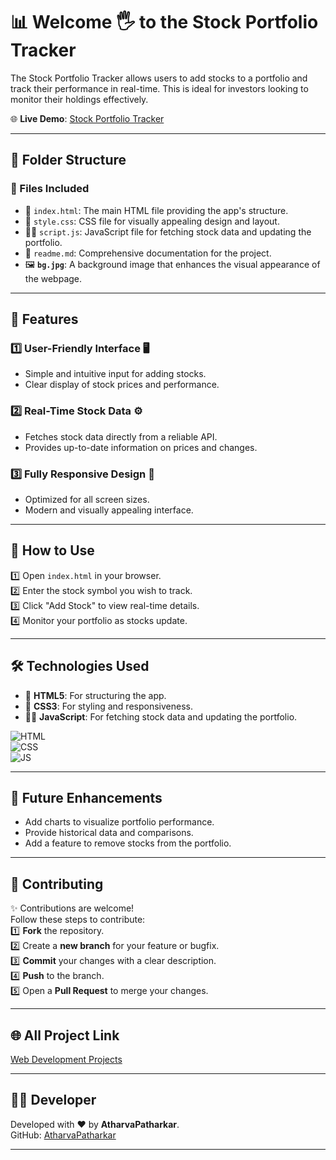 # 📊 Welcome 🖐 to the Stock Portfolio Tracker

The Stock Portfolio Tracker allows users to add stocks to a portfolio and track their performance in real-time. This is ideal for investors looking to monitor their holdings effectively.

🌐 **Live Demo**: [Stock Portfolio Tracker](https://atharvapatharkar.github.io/web-development-projects/Stock%20Portfolio%20Tracker/index.html)  

---

## 📂 Folder Structure

### 🔸 Files Included
- 📄 `index.html`: The main HTML file providing the app's structure.
- 🎨 `style.css`: CSS file for visually appealing design and layout.
- 🧑‍💻 `script.js`: JavaScript file for fetching stock data and updating the portfolio.
- 🧾 `readme.md`: Comprehensive documentation for the project.
- 🖼️ **`bg.jpg`**: A background image that enhances the visual appearance of the webpage.


---

## 🌟 Features

### 1️⃣ User-Friendly Interface 🖥️
   - Simple and intuitive input for adding stocks.
   - Clear display of stock prices and performance.

### 2️⃣ Real-Time Stock Data ⚙️
   - Fetches stock data directly from a reliable API.
   - Provides up-to-date information on prices and changes.

### 3️⃣ Fully Responsive Design 📱
   - Optimized for all screen sizes.
   - Modern and visually appealing interface.

---

## 🚀 How to Use

1️⃣ Open `index.html` in your browser.  
2️⃣ Enter the stock symbol you wish to track.  
3️⃣ Click "Add Stock" to view real-time details.  
4️⃣ Monitor your portfolio as stocks update.

---

## 🛠️ Technologies Used

- 📄 **HTML5**: For structuring the app.
- 🎨 **CSS3**: For styling and responsiveness.
- 🧑‍💻 **JavaScript**: For fetching stock data and updating the portfolio.

![HTML](https://img.shields.io/badge/html5%20-%23E34F26.svg?&style=for-the-badge&logo=html5&logoColor=white)  
![CSS](https://img.shields.io/badge/css3%20-%231572B6.svg?&style=for-the-badge&logo=css3&logoColor=white)  
![JS](https://img.shields.io/badge/javascript%20-%23323330.svg?&style=for-the-badge&logo=javascript&logoColor=%23F7DF1E)

---

## 🔮 Future Enhancements

- Add charts to visualize portfolio performance.  
- Provide historical data and comparisons.  
- Add a feature to remove stocks from the portfolio.

---


## 🤝 **Contributing**

✨ Contributions are welcome!  
Follow these steps to contribute:  
1️⃣ **Fork** the repository.  
2️⃣ Create a **new branch** for your feature or bugfix.  
3️⃣ **Commit** your changes with a clear description.  
4️⃣ **Push** to the branch.  
5️⃣ Open a **Pull Request** to merge your changes.

---



## 🌐 All Project Link

[Web Development Projects](https://atharvapatharkar.github.io/web-development-projects/)

---

## 🧑‍💻 Developer

Developed with ❤️ by **AtharvaPatharkar**.  
GitHub: [AtharvaPatharkar](https://github.com/AtharvaPatharkar)

---